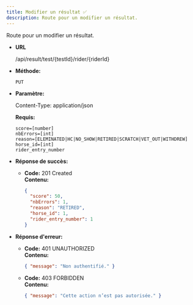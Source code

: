 ```yaml
---
title: Modifier un résultat ✅
description: Route pour un modifier un résultat.
---
```


Route pour un modifier un résultat.

- **URL**

  /api/result/test/{testId}/rider/{riderId}

- **Méthode:**

  `PUT`

- **Paramètre:**

  Content-Type: application/json

   **Requis:**<br>

    `score=[number]`<br>
    `nbErrors=[int]`<br>
    `reason=[ELEMINATED|HC|NO_SHOW|RETIRED|SCRATCH|VET_OUT|WITHDREW]`<br>
    `horse_id=[int]`<br>
    `rider_entry_number`<br>

- **Réponse de succès:**

  - **Code:** 201 Created <br>
    **Contenu:**<br>
    ```json
    {
      "score": 50,
      "nbErrors": 1,
      "reason": "RETIRED",
      "horse_id": 1,
      "rider_entry_number": 1
    }
    ```

- **Réponse d'erreur:**

  - **Code:** 401 UNAUTHORIZED <br />
      **Contenu:** 
      ```json
      { "message": "Non authentifié." }
      ```

  - **Code:** 403 FORBIDDEN <br />
    **Contenu:** 
    ```json
    { "message": "Cette action n’est pas autorisée." }
    ```